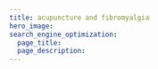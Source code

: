 ```yaml
---
title: acupuncture and fibromyalgia
hero_image: 
search_engine_optimization:
  page_title:
  page_description:
---
```

